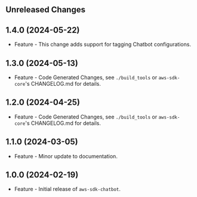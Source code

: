 Unreleased Changes
------------------

1.4.0 (2024-05-22)
------------------

* Feature - This change adds support for tagging Chatbot configurations.

1.3.0 (2024-05-13)
------------------

* Feature - Code Generated Changes, see `./build_tools` or `aws-sdk-core`'s CHANGELOG.md for details.

1.2.0 (2024-04-25)
------------------

* Feature - Code Generated Changes, see `./build_tools` or `aws-sdk-core`'s CHANGELOG.md for details.

1.1.0 (2024-03-05)
------------------

* Feature - Minor update to documentation.

1.0.0 (2024-02-19)
------------------

* Feature - Initial release of `aws-sdk-chatbot`.

